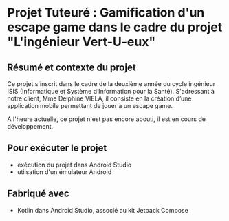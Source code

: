 # Projet Tuteuré : Gamification d'un escape game dans le cadre du projet "L'ingénieur Vert-U-eux"

## Résumé et contexte du projet

Ce projet s'inscrit dans le cadre de la deuxième année du cycle ingénieur ISIS (Informatique et Système d’Information pour la Santé). 
S'adressant à notre client, Mme Delphine VIELA, il consiste en la création d’une application mobile permettant de jouer à un escape game. 

A l'heure actuelle, ce projet n'est pas encore abouti, il est en cours de développement.

## Pour exécuter le projet

- exécution du projet dans Android Studio
- utiisation d'un émulateur Android

## Fabriqué avec
- Kotlin dans Android Studio, associé au kit Jetpack Compose
